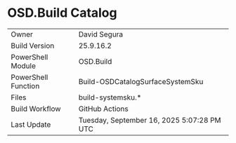 ﻿# OSD.Build Catalog

| | |
|-|-|
| Owner | David Segura |
| Build Version | 25.9.16.2 |
| PowerShell Module | OSD.Build |
| PowerShell Function | Build-OSDCatalogSurfaceSystemSku |
| Files | build-systemsku.* |
| Build Workflow | GitHub Actions |
| Last Update | Tuesday, September 16, 2025 5:07:28 PM UTC |

